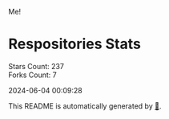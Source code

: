 Me!

# Respositories Stats
Stars Count: 237  
Forks Count: 7

2024-06-04 00:09:28  

This README is automatically generated by [🐰](https://github.com/rnitta/rnitta).
